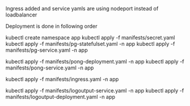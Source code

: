 Ingress added and service yamls are using nodeport instead of loadbalancer

Deployment is done in following order

kubectl create namespace app
kubectl apply -f manifests/secret.yaml
kubectl apply -f manifests/pg-statefulset.yaml -n app
kubectl apply -f manifests/pg-service.yaml -n app

kubectl apply -f manifests/pong-deployment.yaml -n app
kubectl apply -f manifests/pong-service.yaml -n app

kubectl apply -f manifests/ingress.yaml -n app

kubectl apply -f manifests/logoutput-service.yaml -n app
kubectl apply -f manifests/logoutput-deployment.yaml -n app

